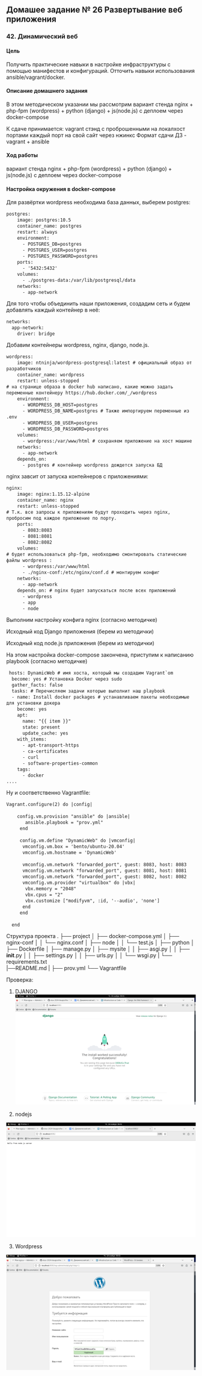## Домашее задание № 26 Развертывание веб приложения

### 42. Динамический веб

#### Цель

Получить практические навыки в настройке инфраструктуры с помощью манифестов и конфигураций. Отточить навыки использования ansible/vagrant/docker.

#### Описание домашнего задания

В этом методическом указании мы рассмотрим вариант стенда nginx + php-fpm (wordpress) + python (django) + js(node.js) 
с деплоем через docker-compose

К сдаче принимается:
vagrant стэнд с проброшенными на локалхост портами
каждый порт на свой сайт
через нжинкс Формат сдачи ДЗ - vagrant + ansible

#### Ход работы

вариант стенда nginx + php-fpm (wordpress) + python (django) + js(node.js) 
с деплоем через docker-compose

#### Настройка окружения в docker-compose
Для развёртки wordpress необходима база данных, выберем postgres:

```
postgres:
    image: postgres:10.5
    container_name: postgres
    restart: always
    environment:
      - POSTGRES_DB=postgres
      - POSTGRES_USER=postgres
      - POSTGRES_PASSWORD=postgres
    ports:
      - '5432:5432'
    volumes:
      - ./postgres-data:/var/lib/postgresql/data
    networks:
      - app-network

```

Для того чтобы объединить наши приложения, создадим сеть и будем добавлять каждый контейнер в неё:

```
networks:
  app-network:
    driver: bridge
```

Добавим контейнеры wordpress, nginx, django, node.js.

```
wordpress:
    image: ntninja/wordpress-postgresql:latest # официальный образ от разработчиков
    container_name: wordpress
    restart: unless-stopped
# на странице образа в docker hub написано, какие можно задать переменные контейнеру https://hub.docker.com/_/wordpress
    environment:
      - WORDPRESS_DB_HOST=postgres
      - WORDPRESS_DB_NAME=postgres # Также импортируем переменные из .env
      - WORDPRESS_DB_USER=postgres
      - WORDPRESS_DB_PASSWORD=postgres
    volumes:
      - wordpress:/var/www/html # сохраняем приложение на хост машине
    networks:
      - app-network
    depends_on:
      - postgres # контейнер wordpress дождется запуска БД
```

nginx завсит от запуска контейнеров с приложениями:
```
nginx:
    image: nginx:1.15.12-alpine
    container_name: nginx
    restart: unless-stopped
# Т.к. все запросы к приложениям будут проходить через nginx, пробросим под каждое приложение по порту.
    ports:
      - 8083:8083
      - 8081:8081
      - 8082:8082
    volumes:
# будет использоваться php-fpm, необходимо смонтировать статические файлы wordpress :
      - wordpress:/var/www/html
      - ./nginx-conf:/etc/nginx/conf.d # монтируем конфиг
    networks:
      - app-network
    depends_on: # nginx будет запускаться после всех приложений
      - wordpress
      - app
      - node

```

Выполним настройку конфига nginx (согласно методичке)

Исходный код Django приложения (берем из методички)

Исходный код node.js приложения (берем из методички)

На этом настройка docker-compose закончена, приступим к написанию playbook (согласно методичке)
```
 hosts: DynamicWeb # имя хоста, который мы создадим Vagrant`om
  become: yes # Установка Docker через sudo
  gather_facts: false
  tasks: # Перечисляем задачи которые выполнит наш playbook
  - name: Install docker packages # устанавливаем пакеты необходимые для установки докера
    become: yes
    apt:
      name: "{{ item }}"
      state: present
      update_cache: yes
    with_items:
      - apt-transport-https
      - ca-certificates
      - curl
      - software-properties-common
    tags:
      - docker
....

```

Ну и соответственно Vagrantfile:
```
Vagrant.configure(2) do |config|

    config.vm.provision "ansible" do |ansible|
       ansible.playbook = "prov.yml"
     end
  
     config.vm.define "DynamicWeb" do |vmconfig| 
      vmconfig.vm.box = 'bento/ubuntu-20.04'
      vmconfig.vm.hostname = 'DynamicWeb'

      vmconfig.vm.network "forwarded_port", guest: 8083, host: 8083
      vmconfig.vm.network "forwarded_port", guest: 8081, host: 8081
      vmconfig.vm.network "forwarded_port", guest: 8082, host: 8082
      vmconfig.vm.provider "virtualbox" do |vbx|
       vbx.memory = "2048"
       vbx.cpus = "2"
       vbx.customize ["modifyvm", :id, '--audio', 'none']
      end
     end
  
  end
```

Структура проекта
.
├── project
│   ├── docker-compose.yml
│   ├── nginx-conf
│   │   └── nginx.conf
│   ├── node
│   │   └── test.js
│   ├── python
│       ├── Dockerfile
│       ├── manage.py
│       ├── mysite
│       │   ├── asgi.py
│       │   ├── __init__.py
│       │   ├── settings.py
│       │   ├── urls.py
│       │   └── wsgi.py
|       └── requirements.txt     
|──README.md
|
├── prov.yml
└── Vagrantfile

Проверка:

1) DJANGO
![Рисунок](django.png)

2) nodejs

![Рисунок](nodejs.png)

3) Wordpress

![Рисунок](wordpress.png)













